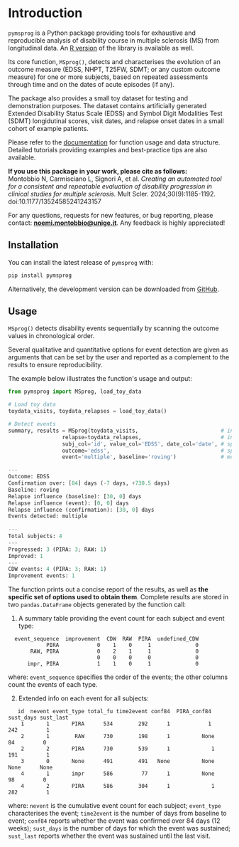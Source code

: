 
# Introduction

`pymsprog` is a Python package providing tools for exhaustive and reproducible
analysis of disability course in multiple sclerosis (MS) from longitudinal data. 
An [R version](https://github.com/noemimontobbio/msprog) of the library is available as well.

Its core function, `MSprog()`, detects and characterises the evolution
of an outcome measure (EDSS, NHPT, T25FW, SDMT; or any custom outcome
measure) for one or more subjects, based on repeated assessments through
time and on the dates of acute episodes (if any).

The package also provides a small toy dataset for testing and demonstration purposes.
The dataset contains artificially generated Extended Disability Status Scale (EDSS) and 
Symbol Digit Modalities Test (SDMT) longidutinal scores, visit dates, and relapse onset dates
in a small cohort of example patients.

Please refer to the [documentation](https://pymsprog.readthedocs.io) for function usage and data structure. 
Detailed tutorials providing examples and best-practice tips are also available.

**If you use this package in your work, please cite as follows:**<br />
Montobbio N, Carmisciano L, Signori A, et al. 
*Creating an automated tool for a consistent and repeatable evaluation of disability progression 
in clinical studies for multiple sclerosis.* 
Mult Scler. 2024;30(9):1185-1192. doi:10.1177/13524585241243157

For any questions, requests for new features, or bug reporting, please
contact: **noemi.montobbio@unige.it**. Any feedback is highly
appreciated!

## Installation

You can install the latest release of `pymsprog`  with:
```bash
pip install pymsprog
```
Alternatively, the development version can be downloaded from 
[GitHub](https://github.com/noemimontobbio/pymsprog).


## Usage

`MSprog()` detects disability events sequentially by scanning the outcome values in chronological order. 

Several qualitative and quantitative options for event detection are given as arguments that 
can be set by the user and reported as a complement to the results to ensure reproducibility. 

The example below illustrates the function's usage and output:

```python
from pymsprog import MSprog, load_toy_data

# Load toy data
toydata_visits, toydata_relapses = load_toy_data()

# Detect events
summary, results = MSprog(toydata_visits,                          # insert data on visits
                 relapse=toydata_relapses,                         # insert data on relapses
                 subj_col='id', value_col='EDSS', date_col='date', # specify column names 
                 outcome='edss',                                   # specify outcome type
                 event='multiple', baseline='roving')              # modify default options on event detection)

---
Outcome: EDSS
Confirmation over: [84] days (-7 days, +730.5 days)
Baseline: roving
Relapse influence (baseline): [30, 0] days
Relapse influence (event): [0, 0] days
Relapse influence (confirmation): [30, 0] days
Events detected: multiple
        
---
Total subjects: 4
---
Progressed: 3 (PIRA: 3; RAW: 1)
Improved: 1
---
CDW events: 4 (PIRA: 3; RAW: 1)
Improvement events: 1
```


The function prints out a concise report of the results, as well as 
**the specific set of options used to obtain them**. 
Complete results are stored in two `pandas.DataFrame` objects generated by the function call:

1. A summary table providing the event count for each subject and event type:
```
  event_sequence  improvement  CDW  RAW  PIRA  undefined_CDW
            PIRA            0    1    0     1              0
       RAW, PIRA            0    2    1     1              0
                            0    0    0     0              0
      impr, PIRA            1    1    0     1              0
```

where: `event_sequence` specifies the order of the events; 
the other columns count the events of each type.
    
2. Extended info on each event for all subjects:
```
   id  nevent event_type total_fu time2event conf84  PIRA_conf84 sust_days sust_last
    1       1       PIRA      534        292      1            1       242         1
    2       1        RAW      730        198      1          None        84         0
    2       2       PIRA      730        539      1             1       191         1
    3       0       None      491        491   None          None      None      None
    4       1       impr      586         77      1          None        98         0
    4       2       PIRA      586        304      1             1       282         1
```

where: `nevent` is the cumulative event count for each subject; `event_type` characterises the event; 
`time2event` is the number of days from baseline to event; `conf84` reports whether the event was 
confirmed over 84 days (12 weeks); `sust_days` is the number of days for which the event was sustained; 
`sust_last` reports whether the event was sustained until the last visit.

